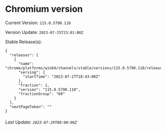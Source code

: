 # Chromium version

Current Version: `115.0.5790.110`

Version Update: `2023-07-25T23:01:00Z`

Stable Release(s):
```
{
  "releases": [
    {
      "name": "chrome/platforms/win64/channels/stable/versions/115.0.5790.110/releases/1690483380",
      "serving": {
        "startTime": "2023-07-27T18:43:00Z"
      },
      "fraction": 1,
      "version": "115.0.5790.110",
      "fractionGroup": "69"
    }
  ],
  "nextPageToken": ""
}
```

###### Last Update: `2023-07-29T00:00:06Z`
        